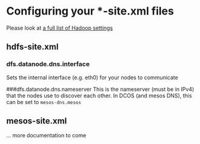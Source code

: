 Configuring your *-site.xml files
======================

Please look at [a full list of Hadoop settings](http://hadoop.apache.org/docs/r2.6.0/hadoop-project-dist/hadoop-hdfs/hdfs-default.xml)

hdfs-site.xml
--------------------------
### dfs.datanode.dns.interface
Sets the internal interface (e.g. eth0) for your nodes to communicate

###dfs.datanode.dns.nameserver
This is the nameserver (must be in IPv4) that the nodes use to discover each other. In DCOS (and mesos DNS), this can be set to `mesos-dns.mesos`

mesos-site.xml
--------------------------

... more documentation to come